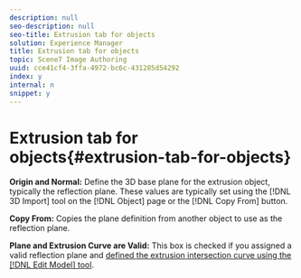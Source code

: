 ```yaml
---
description: null
seo-description: null
seo-title: Extrusion tab for objects
solution: Experience Manager
title: Extrusion tab for objects
topic: Scene7 Image Authoring
uuid: cce41cf4-3ffa-4972-bc6c-431285d54292
index: y
internal: n
snippet: y
---
```


# Extrusion tab for objects{#extrusion-tab-for-objects}

 **Origin and Normal:** Define the 3D base plane for the extrusion object, typically the reflection plane. These values are typically set using the [!DNL 3D Import] tool on the [!DNL Object] page or the [!DNL Copy From] button.

**Copy From:** Copies the plane definition from another object to use as the reflection plane.

**Plane and Extrusion Curve are Valid:** This box is checked if you assigned a valid reflection plane and [defined the extrusion intersection curve using the [!DNL Edit Model] tool](../../../../c-vat-obj-pg/c-vat-obj-pg-tools/c-vat-edit-mod-tool/c-vat-edit-mod-tool.md#concept-1f0094296702446bbf2fa360abae7c8d). 
